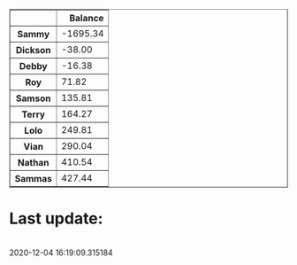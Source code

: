 <table border="1" class="dataframe">
  <thead>
    <tr style="text-align: right;">
      <th></th>
      <th>Balance</th>
    </tr>
  </thead>
  <tbody>
    <tr>
      <th>Sammy</th>
      <td>-1695.34</td>
    </tr>
    <tr>
      <th>Dickson</th>
      <td>-38.00</td>
    </tr>
    <tr>
      <th>Debby</th>
      <td>-16.38</td>
    </tr>
    <tr>
      <th>Roy</th>
      <td>71.82</td>
    </tr>
    <tr>
      <th>Samson</th>
      <td>135.81</td>
    </tr>
    <tr>
      <th>Terry</th>
      <td>164.27</td>
    </tr>
    <tr>
      <th>Lolo</th>
      <td>249.81</td>
    </tr>
    <tr>
      <th>Vian</th>
      <td>290.04</td>
    </tr>
    <tr>
      <th>Nathan</th>
      <td>410.54</td>
    </tr>
    <tr>
      <th>Sammas</th>
      <td>427.44</td>
    </tr>
  </tbody>
</table><H1>Last update:</h1><br>2020-12-04 16:19:09.315184